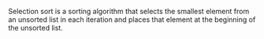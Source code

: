 Selection sort is a sorting algorithm that selects the smallest element from an unsorted list in each iteration and places that element at the beginning of the unsorted list.

